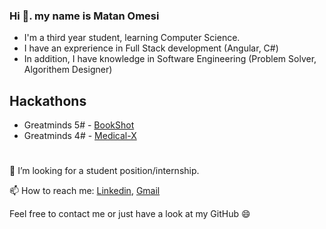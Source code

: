 ### Hi 👋. my name is Matan Omesi
- I'm a third year student, learning Computer Science.
- I have an exprerience in Full Stack development (Angular, C#)
- In addition, I have knowledge in Software Engineering (Problem Solver, Algorithem Designer)

## Hackathons
- Greatminds 5# - [BookShot](https://github.com/nbarkoch/BookShot_alpha)
- Greatminds 4# - [Medical-X](https://github.com/matan1346/Medical-X)

#
👯 I’m looking for a student position/internship.

📫 How to reach me: [Linkedin](https://www.linkedin.com/in/matan-omesi/), [Gmail](matan.omesi@gmail.com)


Feel free to contact me or just have a look at my GitHub 😄

<!--
**matan1346/matan1346** is a ✨ _special_ ✨ repository because its `README.md` (this file) appears on your GitHub profile.

Here are some ideas to get you started:

- 🔭 I’m currently working on ...
- 🌱 I’m currently learning ...
- 👯 I’m looking to collaborate on ...
- 🤔 I’m looking for help with ...
- 💬 Ask me about ...
- 📫 How to reach me: ...
- 😄 Pronouns: ...
- ⚡ Fun fact: ...
-->
